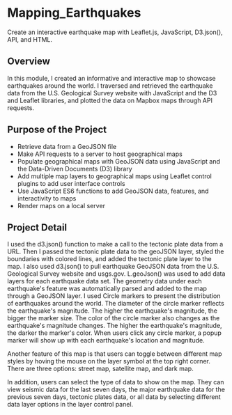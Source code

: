 # Mapping_Earthquakes
Create an interactive earthquake map with Leaflet.js, JavaScript, D3.json(), API, and HTML.

## Overview
In this module, I created an informative and interactive map to showcase earthquakes around the world. I traversed and retrieved the earthquake data from the U.S. Geological Survey website with JavaScript and the D3 and Leaflet libraries, and plotted the data on Mapbox maps through API requests. 

## Purpose of the Project
- Retrieve data from a GeoJSON file
- Make API requests to a server to host geographical maps
- Populate geographical maps with GeoJSON data using JavaScript and the Data-Driven Documents (D3) library 
- Add multiple map layers to geographical maps using Leaflet control plugins to add user interface controls
- Use JavaScript ES6 functions to add GeoJSON data, features, and interactivity to maps
- Render maps on a local server

## Project Detail
I used the d3.json() function to make a call to the tectonic plate data from a URL. Then I passed the tectonic plate data to the geoJSON layer, styled the boundaries with colored lines, and added the tectonic plate layer to the map. I also used d3.json() to pull earthquake GeoJSON data from the U.S. Geological Survey website and usgs.gov. L.geoJson() was used to add data layers for each earthquake data set. The geometry data under each earthquake's feature was automatically parsed and added to the map through a GeoJSON layer. I used Circle markers to present the distribution of earthquakes around the world. The diameter of the circle marker reflects the earthquake's magnitude. The higher the earthquake's magnitude, the bigger the marker size. The color of the circle marker also changes as the earthquake's magnitude changes. The higher the earthquake's magnitude, the darker the marker's color. When users click any circle marker, a popup marker will show up with each earthquake's location and magnitude.

Another feature of this map is that users can toggle between different map styles by hoving the mouse on the layer symbol at the top right corner. There are three options: street map, satellite map, and dark map. 

In addition, users can select the type of data to show on the map. They can view seismic data for the last seven days, the major earthquake data for the previous seven days, tectonic plates data, or all data by selecting different data layer options in the layer control panel.
